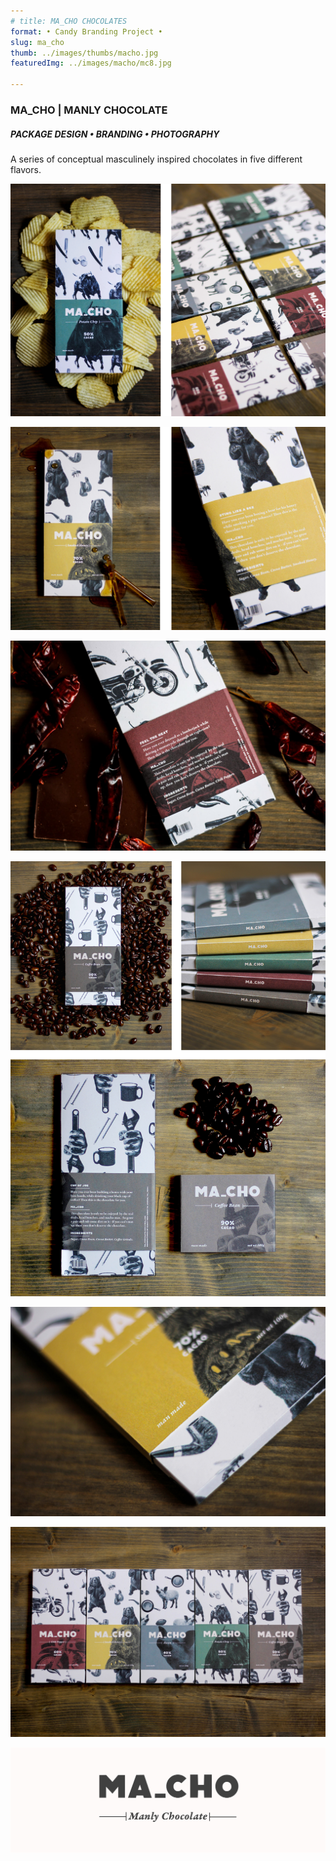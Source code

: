 ```yaml
---
# title: MA_CHO CHOCOLATES    
format: • Candy Branding Project •
slug: ma_cho
thumb: ../images/thumbs/macho.jpg
featuredImg: ../images/macho/mc8.jpg

---
```


### MA_CHO | MANLY CHOCOLATE
##### PACKAGE DESIGN • BRANDING • PHOTOGRAPHY
 
A series of conceptual masculinely inspired chocolates in five different flavors.


![Click to Enlarge :D](../images/macho/mc1.jpg)

![Click to Enlarge :D](../images/macho/mc2.jpg)

![Click to Enlarge :D](../images/macho/mc3.jpg)

![Click to Enlarge :D](../images/macho/mc4.jpg)

![Click to Enlarge :D](../images/macho/mc5.jpg)

![Click to Enlarge :D](../images/macho/mc6.jpg)

![Click to Enlarge :D](../images/macho/mc7.jpg)

<!-- ![mc8.jpg](../images/macho/mc8.jpg) -->
